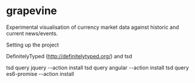# grapevine
Experimental visualisation of currency market data against historic and current news/events.

Setting up the project

DefinitelyTyped (http://definitelytyped.org/) and tsd

tsd query jquery --action install
tsd query angular --action install
tsd query es6-promise --action install

